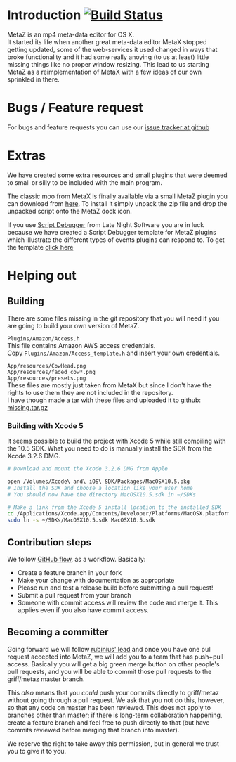 # Introduction [![Build Status](https://travis-ci.org/griff/metaz.svg?branch=develop)](https://travis-ci.org/griff/metaz)

MetaZ is an mp4 meta-data editor for OS X.  
It started its life when another great meta-data editor MetaX stopped getting
updated, some of the web-services it used changed in ways that broke
functionality and it had some really anoying (to us at least) little missing
things like no proper window resizing. This lead to us starting MetaZ as a
reimplementation of MetaX with a few ideas of our own sprinkled in there.

[issues]: https://github.com/griff/metaz/issues
[flow]: http://scottchacon.com/2011/08/31/github-flow.html

# Bugs / Feature request

For bugs and feature requests you can use our [issue tracker at github][issues]

# Extras

We have created some extra resources and small plugins that were deemed to
small or silly to be included with the main program.

The classic moo from MetaX is finally available via a small MetaZ plugin you
can download from [here](https://github.com/downloads/griff/metaz/Moo.zip).
To install it simply unpack the zip file and drop the unpacked script onto the
MetaZ dock icon.

If you use [Script Debugger](http://www.latenightsw.com/) from Late Night
Software you are in luck because we have created a Script Debugger template
for MetaZ plugins which illustrate the different types of events plugins can
respond to. To get the template [click here](https://github.com/downloads/griff/metaz/MetaZ%20Plugin.sdtemplate.zip)

# Helping out

## Building

There are some files missing in the git repository that you will need if you
are going to build your own version of MetaZ.

`Plugins/Amazon/Access.h`  
This file contains Amazon AWS access credentials.  
Copy `Plugins/Amazon/Access_template.h` and insert your own credentials.

`App/resources/CowHead.png`  
`App/resources/faded_cow*.png`  
`App/resources/presets.png`  
These files are mostly just taken from MetaX but since I don't have the rights
to use them they are not included in the repository.  
I have though made a tar with these files and uploaded it to github:
[missing.tar.gz](http://github.com/downloads/griff/metaz/missing.tar.gz)

### Building with Xcode 5

It seems possible to build the project with Xcode 5 while still compiling with
the 10.5 SDK. What you need to do is manually install the SDK from the Xcode 3.2.6 DMG.

```bash
# Download and mount the Xcode 3.2.6 DMG from Apple

open /Volumes/Xcode\ and\ iOS\ SDK/Packages/MacOSX10.5.pkg
# Install the SDK and choose a location like your user home 
# You should now have the directory MacOSX10.5.sdk in ~/SDKs

# Make a link from the Xcode 5 install location to the installed SDK
cd /Applications/Xcode.app/Contents/Developer/Platforms/MacOSX.platform/Developer/SDKs
sudo ln -s ~/SDKs/MacOSX10.5.sdk MacOSX10.5.sdk
```

## Contribution steps

We follow [GitHub flow][flow], as a workflow. Basically:

- Create a feature branch in your fork
- Make your change with documentation as appropriate
- Please run and test a release build before submitting a pull request!
- Submit a pull request from your branch
- Someone with commit access will review the code and merge it. This applies even if you also have commit access.

## Becoming a committer

Going forward we will follow [rubinius'
lead](http://www.programblings.com/2008/04/15/rubinius-for-the-layman-part-2-how-rubinius-is-friendly/)
and once you have one pull request accepted into MetaZ, we will add you to a
team that has push+pull access. Basically you will get a big green merge
button on other people's pull requests, and you will be able to commit those
pull requests to the griff/metaz master branch.

This _also_ means that you _could_ push your commits directly to
griff/metaz without going through a pull request. We ask that you not do
this, however, so that any code on master has been reviewed. This does not apply
to branches other than master; if there is long-term collaboration happening,
create a feature branch and feel free to push directly to that (but have 
commits reviewed before merging that branch into master).

We reserve the right to take away this permission, but in general we trust you
to give it to you.
